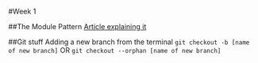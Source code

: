 #Week 1

##The Module Pattern
[Article explaining it](http://toddmotto.com/mastering-the-module-pattern/)

##Git stuff
Adding a new branch from the terminal
`git checkout -b [name of new branch]`
OR
`git checkout --orphan [name of new branch]`